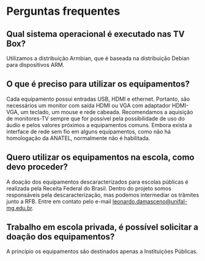 # Perguntas frequentes

## Qual sistema operacional é executado nas TV Box?

Utilizamos a distribuição Armbian, que é baseada na distribuição Debian para dispositivos ARM.

## O que é preciso para utilizar os equipamentos?

Cada equipamento possui entradas USB, HDMI e ethernet. Portanto, são necessários um monitor com saída HDMI ou VGA com adaptador HDMI-VGA, um teclado, um mouse e rede cabeada. Recomendamos a aquisição de monitores-TV sempre que for possível pela possibilidade de uso do áudio e pelos valores próximos a equipamentos comuns. Embora exista a interface de rede sem fio em alguns equipamentos, como não há homologação da ANATEL, normalmente não é habilitada.

## Quero utilizar os equipamentos na escola, como devo proceder?

A doação dos equipamentos descaracterizados para escolas públicas é realizada pela Receita Federal do Brasil. Dentro do projeto somos responsáveis pela descaracterização, mas podemos intermediar os trâmites junto a RFB. Entre em contato pelo e-mail leonardo.damasceno@unifal-mg.edu.br.

## Trabalho em escola privada, é possível solicitar a doação dos equipamentos?

A princípio os equipamentos são destinados apenas a Instituições Públicas.


